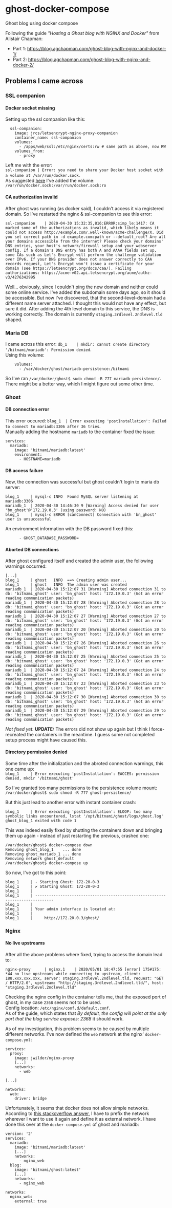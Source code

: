 # ghost-docker-compose
Ghost blog using docker compose

Following the guide _"Hosting a Ghost blog with NGINX and Docker"_ from Alistair Chapman:

* Part 1: https://blog.agchapman.com/ghost-blog-with-nginx-and-docker-1/
* Part 2: https://blog.agchapman.com/ghost-blog-with-nginx-and-docker-2/

## Problems I came across

### SSL companion

#### Docker socket missing

Setting up the ssl companion like this:

```
  ssl-companion:
    image: jrcs/letsencrypt-nginx-proxy-companion
    container_name: ssl-companion
    volumes:
      - /apps/web/ssl:/etc/nginx/certs:rw # same path as above, now RW
    volumes_from:
      - proxy
```

Left me with the error:\
`ssl-companion | Error: you need to share your Docker host socket with a volume at /var/run/docker.sock`.\
As suggested [here](https://github.com/nginx-proxy/docker-letsencrypt-nginx-proxy-companion/issues/87#issuecomment-235324412) I've added the volume:\
`/var/run/docker.sock:/var/run/docker.sock:ro`

#### CA authorization invalid

After ghost was running (as docker said), I couldn't access it via registered domain. So I've restarted the nginx & ssl-companion to see this error:
```
ssl-companion    | 2020-04-30 15:32:35,816:ERROR:simp_le:1417: CA marked some of the authorizations as invalid, which likely means it could not access http://example.com/.well-known/acme-challenge/X. Did you set correct path in -d example.com:path or --default_root? Are all your domains accessible from the internet? Please check your domains' DNS entries, your host's network/firewall setup and your webserver config. If a domain's DNS entry has both A and AAAA fields set up, some CAs such as Let's Encrypt will perform the challenge validation over IPv6. If your DNS provider does not answer correctly to CAA records request, Let's Encrypt won't issue a certificate for your domain (see https://letsencrypt.org/docs/caa/). Failing authorizations: https://acme-v02.api.letsencrypt.org/acme/authz-v3/4276342995
```
Well... obviously, since I couldn't ping the new domain and neither could some online service. I've added the subdomain some days ago, so it should be accessible. But now I've discovered, that the second-level-domain had a different name server attached. I thought this would not have any effect, but sure it did. After adding the 4th level domain to this service, the DNS is working correctly. The domain is currently `staging.3rdlevel.2ndlevel.tld` shaped.

### Maria DB

I came across this error: `db_1    | mkdir: cannot create directory '/bitnami/mariadb': Permission denied`.\
Using this volume:

```
    volumes:
      - /var/docker/ghost/mariadb-persistence:/bitnami
```

So I've ran `/var/docker/ghost$ sudo chmod -R 777 mariadb-persistence/`.\
There might be a better way, which I might figure out some other time.

### Ghost

#### DB connection error

This error occured: `blog_1  | Error executing 'postInstallation': Failed to connect to mariadb:3306 after 36 tries`.\
Manually adding the hostname `mariadb` to the container fixed the issue:
```
services:
  mariadb:
    image: 'bitnami/mariadb:latest'
    environment:
      - HOSTNAME=mariadb
```

#### DB access failure

Now, the connection was successful but ghost couldn't login to maria db server:
```
blog_1     | mysql-c INFO  Found MySQL server listening at mariadb:3306
mariadb_1  | 2020-04-30 14:46:30 9 [Warning] Access denied for user 'bn_ghost'@'172.19.0.3' (using password: NO)
blog_1     | mysql-c ERROR [canConnect] Connection with 'bn_ghost' user is unsuccessful
```

An environment information with the DB password fixed this:
```
      - GHOST_DATABASE_PASSWORD=
```

#### Aborted DB connections

After ghost configured itself and created the admin user, the following warnings occurred:
```
[...]
blog_1     | ghost   INFO  ==> Creating admin user...
blog_1     | ghost   INFO  The admin user was created
mariadb_1  | 2020-04-30 15:12:07 31 [Warning] Aborted connection 31 to db: 'bitnami_ghost' user: 'bn_ghost' host: '172.19.0.3' (Got an error reading communication packets)
mariadb_1  | 2020-04-30 15:12:07 28 [Warning] Aborted connection 28 to db: 'bitnami_ghost' user: 'bn_ghost' host: '172.19.0.3' (Got an error reading communication packets)
mariadb_1  | 2020-04-30 15:12:07 27 [Warning] Aborted connection 27 to db: 'bitnami_ghost' user: 'bn_ghost' host: '172.19.0.3' (Got an error reading communication packets)
mariadb_1  | 2020-04-30 15:12:07 20 [Warning] Aborted connection 20 to db: 'bitnami_ghost' user: 'bn_ghost' host: '172.19.0.3' (Got an error reading communication packets)
mariadb_1  | 2020-04-30 15:12:07 26 [Warning] Aborted connection 26 to db: 'bitnami_ghost' user: 'bn_ghost' host: '172.19.0.3' (Got an error reading communication packets)
mariadb_1  | 2020-04-30 15:12:07 25 [Warning] Aborted connection 25 to db: 'bitnami_ghost' user: 'bn_ghost' host: '172.19.0.3' (Got an error reading communication packets)
mariadb_1  | 2020-04-30 15:12:07 24 [Warning] Aborted connection 24 to db: 'bitnami_ghost' user: 'bn_ghost' host: '172.19.0.3' (Got an error reading communication packets)
mariadb_1  | 2020-04-30 15:12:07 23 [Warning] Aborted connection 23 to db: 'bitnami_ghost' user: 'bn_ghost' host: '172.19.0.3' (Got an error reading communication packets)
mariadb_1  | 2020-04-30 15:12:07 30 [Warning] Aborted connection 30 to db: 'bitnami_ghost' user: 'bn_ghost' host: '172.19.0.3' (Got an error reading communication packets)
mariadb_1  | 2020-04-30 15:12:07 29 [Warning] Aborted connection 29 to db: 'bitnami_ghost' user: 'bn_ghost' host: '172.19.0.3' (Got an error reading communication packets)
```
_Not fixed yet._ **UPDATE:** The errors did not show up again but I think I force-recreated the containers in the meantime. I guess some not completed setup process might have caused this.

#### Directory permission denied

Some time after the initialization and the abroted connection warnings, this one came up:\
`blog_1     | Error executing 'postInstallation': EACCES: permission denied, mkdir '/bitnami/ghost'`

So I've granted too many permissions to the persistence volume mount:\
`/var/docker/ghost$ sudo chmod -R 777 ghost-persistence/`

But this just lead to another error with instant container crash:
```
blog_1     | Error executing 'postInstallation': ELOOP: too many symbolic links encountered, lstat '/opt/bitnami/ghost/logs/ghost.log'
ghost_blog_1 exited with code 1
```

This was indeed easily fixed by shutting the containers down and bringing them up again - instead of just restarting the previous, crashed one:
```
/var/docker/ghost$ docker-compose down
Removing ghost_blog_1    ... done
Removing ghost_mariadb_1 ... done
Removing network ghost_default
/var/docker/ghost$ docker-compose up
```

So now, I've got to this point:
```
blog_1     | - Starting Ghost: 172-20-0-3
blog_1     | ✔ Starting Ghost: 172-20-0-3
blog_1     |
blog_1     | ------------------------------------------------------------------------------
blog_1     |
blog_1     | Your admin interface is located at:
blog_1     |
blog_1     |     http://172.20.0.3/ghost/
```

### Nginx

#### No live upstreams

After all the above problems where fixed, trying to access the domain lead to:
```
nginx-proxy      | nginx.1    | 2020/05/01 18:47:55 [error] 175#175: *44 no live upstreams while connecting to upstream, client: 188.xxx.xxx.xxx, server: staging.3rdlevel.2ndlevel.tld, request: "GET / HTTP/2.0", upstream: "http://staging.3rdlevel.2ndlevel.tld/", host: "staging.3rdlevel.2ndlevel.tld"
```

Checking the nginx config in the container tells me, that the exposed port of ghost, in my case `2368` seems not to be used.\
Config location: `/etc/nginx/conf.d/default.conf`.\
As of the guide, which states that _By default, the config will point at the only port that the blog service exposes: 2368_ it should work.

As of my investigation, this problem seems to be caused by multiple different networks. I've now defined the `web` network at the nginx' `docker-compose.yml`:

```
services:
  proxy:
    image: jwilder/nginx-proxy
    [...]
    networks:
      - web
      
[...]

networks:
  web:
    driver: bridge
```

Unfortunately, it seems that docker does not allow simple networks. According to [this stackoverflow answer](https://stackoverflow.com/a/38089080/2414736), I have to prefix the network wherever I want to use it again and define it as external network. I have done this over at the `docker-compose.yml` of ghost and mariadb:

```
version: '2'
services:
  mariadb:
    image: 'bitnami/mariadb:latest'
    [...]
    networks:
      - nginx_web
  blog:
    image: 'bitnami/ghost:latest'
    [...]
    networks:
      - nginx_web

networks:
  nginx_web:
    external: true
```
